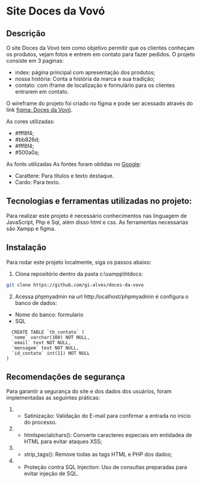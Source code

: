 # **Site Doces da Vovó**
## Descrição
O site Doces da Vovó tem como objetivo permitir que os clientes conheçam os produtos, vejam fotos e entrem em contato para fazer pedidos. O projeto consiste em 3 paginas: 
- index: página principal com apresentação dos produtos;
- nossa história: Conta a história da marca e sua tradição;
- contato: com iframe de localização e formulário para os clientes entrarem em contato.

O wireframe do projeto foi criado no figma e pode ser acessado através do link [figma: Doces da Vovó](https://www.figma.com/design/PCEw7zcyWOh1kaEDE44g9w/doces-da-vovo?m=auto&t=rd9ehFDVxSyD43xI-6). 

As cores utilizadas: 
- #fff8f4;
- #bb826d;
- #fff8f4;
- #500a0a;

As fonts utilizadas
As fontes foram obtidas no [Google](https://www.bing.com/ck/a?!&&p=355f126c3574215cae20b9d21460f67c5fa6fe47af7e02d63d06cfaef7110c44JmltdHM9MTc0MjE2OTYwMA&ptn=3&ver=2&hsh=4&fclid=1e41393c-85c0-67c9-3553-2c9b84ec66b9&psq=google+fonts&u=a1aHR0cHM6Ly9mb250cy5nb29nbGUuY29tLw&ntb=1):
- Carattere: Para títulos e texto destaque.
- Cardo: Para texto. 

## Tecnologias e ferramentas utilizadas no projeto:
Para realizar este projeto é necessário conhecimentos nas linguagem de JavaScript, Php e Sql, além disso html e css. As ferramentas necessarias são Xampp e figma.

## Instalação
Para rodar este projeto localmente, siga os passos abaixo:

1. Clona repositório dentro da pasta c:\xampp\htdocs\:
```bash
git clone https://github.com/gi-alves/doces-da-vovo
```
2. Acessa phpmyadmin na url http:/localhost/phpmyadmin é configura o banco de dados:
- Nome do banco: formulario
- SQL
```sql:
  CREATE TABLE `tb_contato` (
  `nome` varchar(100) NOT NULL,
  `email` text NOT NULL,
  `mensagem` text NOT NULL,
  `id_contato` int(11) NOT NULL
)
  ```

## Recomendações de segurança

Para garantir a segurança do site e dos dados dos usuários, foram implementadas as seguintes práticas:

1. - Satinização: Validação do E-mail para confirmar a entrada no inicio do processo.
2. - htmlspecialchars(): Converte caracteres especiais em entidadea de HTML para evitar ataques XSS;
3. - strip_tags(): Remove todas as tags HTML e PHP dos dados;
4. - Proteção contra SQL Injection: Uso de consultas preparadas para evitar injeção de SQL. 


